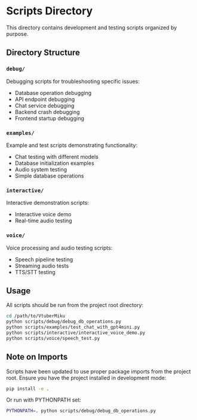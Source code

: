 # Scripts Directory

This directory contains development and testing scripts organized by purpose.

## Directory Structure

### `debug/`
Debugging scripts for troubleshooting specific issues:
- Database operation debugging
- API endpoint debugging  
- Chat service debugging
- Backend crash debugging
- Frontend startup debugging

### `examples/`  
Example and test scripts demonstrating functionality:
- Chat testing with different models
- Database initialization examples
- Audio system testing
- Simple database operations

### `interactive/`
Interactive demonstration scripts:
- Interactive voice demo
- Real-time audio testing

### `voice/`
Voice processing and audio testing scripts:
- Speech pipeline testing
- Streaming audio tests
- TTS/STT testing

## Usage

All scripts should be run from the project root directory:

```bash
cd /path/to/VtuberMiku
python scripts/debug/debug_db_operations.py
python scripts/examples/test_chat_with_gpt4mini.py
python scripts/interactive/interactive_voice_demo.py
python scripts/voice/speech_test.py
```

## Note on Imports

Scripts have been updated to use proper package imports from the project root. Ensure you have the project installed in development mode:

```bash
pip install -e .
```

Or run with PYTHONPATH set:

```bash
PYTHONPATH=. python scripts/debug/debug_db_operations.py
```